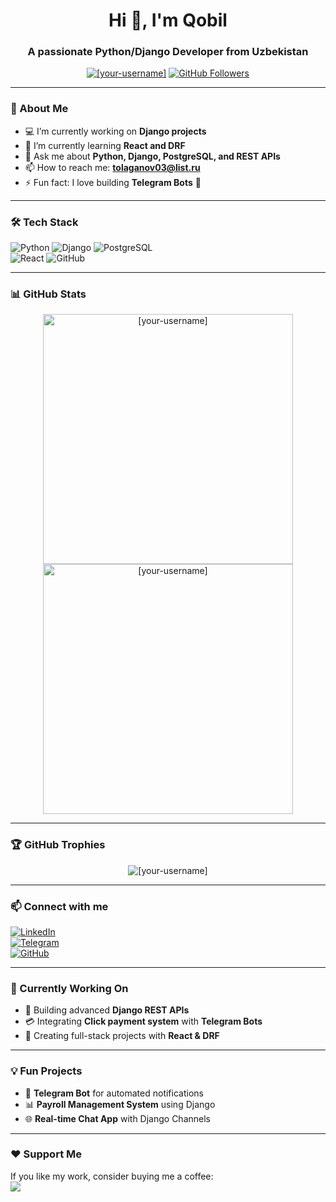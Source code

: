 <h1 align="center">Hi 👋, I'm Qobil</h1>
<h3 align="center">A passionate Python/Django Developer from Uzbekistan</h3>

<p align="center">
  <a href="https://github.com/[your-username]"><img src="https://komarev.com/ghpvc/?username=[your-username]&label=Profile%20views&color=0e75b6&style=flat" alt="[your-username]" /></a>
  <a href="https://github.com/[your-username]?tab=followers"><img src="https://img.shields.io/github/followers/[your-username]?label=Followers&style=social" alt="GitHub Followers"></a>
</p>

---

### 🌱 About Me  
- 💻 I’m currently working on **Django projects**  
- 🔭 I’m currently learning **React and DRF**  
- 💬 Ask me about **Python, Django, PostgreSQL, and REST APIs**  
- 📫 How to reach me: **tolaganov03@list.ru**  
- ⚡ Fun fact: I love building **Telegram Bots** 🤖  

---

### 🛠️ Tech Stack  
![Python](https://img.shields.io/badge/Python-3776AB?style=for-the-badge&logo=python&logoColor=white) 
![Django](https://img.shields.io/badge/Django-092E20?style=for-the-badge&logo=django&logoColor=white) 
![PostgreSQL](https://img.shields.io/badge/PostgreSQL-336791?style=for-the-badge&logo=postgresql&logoColor=white)  
![React](https://img.shields.io/badge/React-20232A?style=for-the-badge&logo=react&logoColor=61DAFB) 
![GitHub](https://img.shields.io/badge/GitHub-100000?style=for-the-badge&logo=github&logoColor=white)  

---

### 📊 GitHub Stats  
<p align="center">
  <img width="400px" src="https://github-readme-stats.vercel.app/api?username=[your-username]&show_icons=true&theme=radical" alt="[your-username]" />
  <img width="400px" src="https://github-readme-streak-stats.herokuapp.com/?user=[your-username]&theme=radical" alt="[your-username]" />
</p>

---

### 🏆 GitHub Trophies  
<p align="center">
  <img src="https://github-profile-trophy.vercel.app/?username=[your-username]&theme=onestar&margin-w=10&margin-h=10" alt="[your-username]" />
</p>

---

### 📫 Connect with me  
[![LinkedIn](https://img.shields.io/badge/LinkedIn-0A66C2?style=for-the-badge&logo=linkedin&logoColor=white)](https://linkedin.com/in/[your-linkedin])  
[![Telegram](https://img.shields.io/badge/Telegram-2CA5E0?style=for-the-badge&logo=telegram&logoColor=white)](https://t.me/[your-telegram])  
[![GitHub](https://img.shields.io/badge/GitHub-181717?style=for-the-badge&logo=github&logoColor=white)](https://github.com/[your-username])  

---

### 🎯 Currently Working On  
- 🚀 Building advanced **Django REST APIs**  
- 💳 Integrating **Click payment system** with **Telegram Bots**  
- 🛒 Creating full-stack projects with **React & DRF**  

---

### 💡 Fun Projects  
- 🐍 **Telegram Bot** for automated notifications  
- 📊 **Payroll Management System** using Django  
- 🌐 **Real-time Chat App** with Django Channels  

---

### ❤️ Support Me  
If you like my work, consider buying me a coffee:  
<a href="https://www.buymeacoffee.com/[your-username]">
  <img src="https://img.shields.io/badge/Buy%20Me%20A%20Coffee-FCC624?style=for-the-badge&logo=buy-me-a-coffee&logoColor=black" />
</a>
